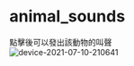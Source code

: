 # animal_sounds

點擊後可以發出該動物的叫聲  
![device-2021-07-10-210641](https://user-images.githubusercontent.com/44021177/125953073-823d3260-27c0-4e20-9e70-a9d3ce0f7f2a.png)
